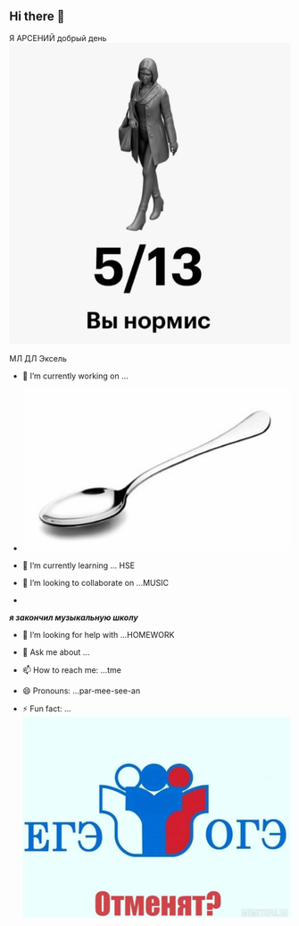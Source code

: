 ## Hi there 👋
Я АРСЕНИЙ 
добрый день
![vi_normis.png](images/vi_normis.png)


МЛ ДЛ Эксель

- 🔭 I’m currently working on ...



- ![spoon](images/spoon_1.png)


- 🌱 I’m currently learning ... HSE
- 👯 I’m looking to collaborate on ...MUSIC 
- 
***я закончил музыкальную школу***

- 🤔 I’m looking for help with ...HOMEWORK
- 💬 Ask me about ...
- 📫 How to reach me: ...tme
- 😄 Pronouns: ...par-mee-see-an

- ⚡ Fun fact: ...
![spoon](images/ege-oge.png)
